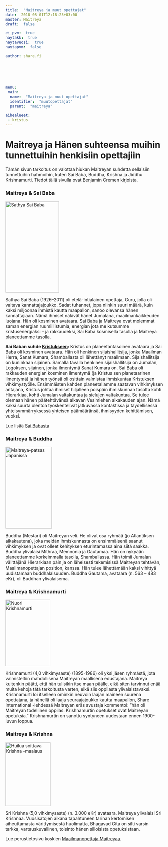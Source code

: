 ```yaml
---
title:  "Maitreya ja muut opettajat"
date:  2018-08-01T12:18:25+03:00
master: Maitreya
draft:  false

ei_pvm:  true
naytakk:  true
naytavuosi:  true
naytapvm:  false

author: share.fi





 
menu:
 main:
  name:  "Maitreya ja muut opettajat"
  identifier:  "muutopettajat"
  parent:  "maitreya"

aihealueet:
 - kristus
---
```


<h1>Maitreya ja Hänen suhteensa muihin tunnettuihin henkisiin opettajiin</h1>
<p class="alustus">Tämän sivun tarkoitus on valottaa hiukan Maitreyan suhdetta sellaisiin tunnettuihin hahmoihin, kuten Sai Baba, Buddha, Krishna ja Jiddhu Krishnamurti. Tiedot tällä sivulla ovat Benjamin Cremen kirjoista.</p>


<h3>Maitreya &amp; Sai Baba</h3>
<img class="alignright" src="https://sharefi-cdn.sirv.com/sharefi/sathya-sai-baba.jpg" width="171" height="290" alt="Sathya Sai Baba" />
<p>Sathya Sai Baba (1926–2011) oli etelä-intialainen opettaja, Guru, jolla oli valtava kannattajajoukko. Sadat tuhannet, jopa niinkin suuri määrä, kuin kaksi miljoonaa ihmistä kautta maapallon, sanoo olevansa hänen kannattajiaan. Nämä ihmiset näkivät hänet Jumalana, maailmankaikkeuden luojana. Hän oli kosminen avataara. Sai Baba ja Maitreya ovat molemmat saman energian ruumiillistumia, energian jota me kutsumme kristusenergiaksi &#8211; ja rakkaudeksi, Sai Baba kosmisella tasolla ja Maitreya planeettamme tasolla.</p>
<p><strong>Sai Baban suhde <a title="Kristus" href="/kristus/">Kristukseen</a>: </strong>Kristus on planeetantasoinen avataara ja Sai Baba oli kosminen avataara. Hän oli henkinen sijaishallitsija, jonka Maailman Herra, Sanat Kumara, Shamballasta oli lähettänyt maailmaan. Sijaishallitsija on kuninkaan sijainen. Samalla tavalla henkinen sijaishallitsija on Jumalan, Logoksen, sijainen, jonka ilmentymä Sanat Kumara on. Sai Baba oli rakkauden energian kosminen ilmentymä (ja Kristus sen planetaarinen ilmentymä) ja hänen työnsä oli osittain valmistaa ihmiskuntaa Kristuksen vihkimystyölle. Ensimmäisten kahden planeetallamme saatavan vihkimyksen antajana, Kristus johtaa ihmiset hiljalleen poispäin ihmiskunnan tasolta kohti Hierarkiaa, kohti Jumalan valtakuntaa ja sielujen valtakuntaa. Se tulee olemaan hänen päätehtävänsä alkavan Vesimiehen aikakauden ajan. Nämä kaksi suurta olentoa työskentelivät jatkuvassa kontaktissa ja täydellisessä yhteisymmärryksessä yhteisen päämääränsä, ihmisyyden kehittämisen, vuoksi.</p>
<p>Lue lisää <a href="/lisatietoa/sai-baba/">Sai Babasta</a></p>

<h3>Maitreya &amp; Buddha</h3>
<img class="alignright" src="https://sharefi-cdn.sirv.com/sharefi/maitreya-patsas-japanissa-mait_stat.jpg" width="148" height="260" alt="Maitreya-patsas Japanissa" />
<p>Buddha (Mestari) oli Maitreyan veli. He olivat osa ryhmää (jo Atlantiksen aikakautena), joka meidän ihmiskunnasta on ensimmäisenä saanut vihkimyksen ja ovat olleet kehityksen eturintamassa aina siitä saakka. Buddha ylivalaisi Mithraa, Memnonia ja Gautamaa. Hän on nykyään planeettamme korkeimmalla tasolla, Shamballassa. Hän toimii Jumalan välittäjänä Hierarkiaan päin ja on läheisesti tekemisissä Maitreyan tehtävän, Maailmanopettajan position, kanssa. Hän tulee lähettämään kaksi vihittyä uudistamaan buddhalaisuuden. Buddha Gautama, avataara (n. 563 &#8211; 483 eKr), oli Buddhan ylivalaisema.</p>

<h3>Maitreya &amp; Krishnamurti</h3>
<img class="alignright" src="https://sharefi-cdn.sirv.com/sharefi/jiddu-krishnamurti.jpg" width="143" height="211" alt="Nuori Krishnamurti" />
<p>Krishnamurti (4,0 vihkimysaste) (1895-1986) oli yksi jäsen ryhmästä, jota valmisteltiin mahdollisena Maitreyan maallisena edustajana. Maitreya kuitenkin päätti, että hän tulisikin itse maan päälle, eikä siten tarvinnut enää muita kehoja tätä tarkoitusta varten, eikä siis oppilasta ylivalaistavaksi. Krishnamurti loi itselleen ominkin neuvoin laajan maineen suurena opettajana, ja hänellä oli laaja seuraajajoukko kautta maapallon, Share International -lehdessä Maitreyan eräs avustaja kommentoi: &#8221;hän oli Maitreyan todellinen oppilas. Krishnamurtin opetukset ovat Maitreyan opetuksia.&#8221; Krishnamurtin on sanottu syntyneen uudestaan ennen 1900-luvun loppua.</p>
<h3>Maitreya &amp; Krishna</h3>
<img class="alignright" src="https://sharefi-cdn.sirv.com/sharefi/sri-krishna.jpg" width="144" height="202" alt="Huilua soittava Krishna -maalaus" />

<p>Sri Krishna (5,0 vihkimysaste) (n. 3.000 eKr) avataara. Maitreya ylivalaisi Sri Krishnaa. Vuosisatojen aikana tapahtuneen tarinan kertomisen aiheuttamasta värittymisestä huolimatta, Bhagavad Gita on silti varsin tarkka, vartauskuvallinen, toisinto hänen silloisista opetuksistaan.</p>

<div class='masterarticle'>Lue perustietosivu koskien <a title="Maailmanopettaja Maitreya" href="/maitreya/">Maailmanopettaja Maitreyaa</a>.
</div>